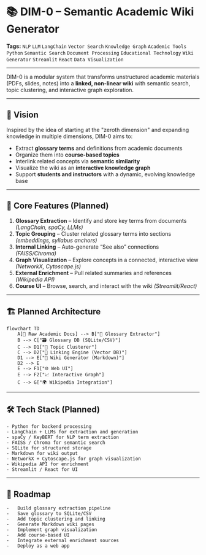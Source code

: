 # 📚 DIM-0 – Semantic Academic Wiki Generator

**Tags:** `NLP` `LLM` `LangChain` `Vector Search` `Knowledge Graph` `Academic Tools` `Python` `Semantic Search` `Document Processing` `Educational Technology` `Wiki Generator` `Streamlit` `React` `Data Visualization`

---

DIM-0 is a modular system that transforms unstructured academic materials (PDFs, slides, notes) into a **linked, non-linear wiki** with semantic search, topic clustering, and interactive graph exploration.

---

## 🚀 Vision

Inspired by the idea of starting at the "zeroth dimension" and expanding knowledge in multiple dimensions, DIM-0 aims to:
- Extract **glossary terms** and definitions from academic documents
- Organize them into **course-based topics**
- Interlink related concepts via **semantic similarity**
- Visualize the wiki as an **interactive knowledge graph**
- Support **students and instructors** with a dynamic, evolving knowledge base

---

## 🧠 Core Features (Planned)

1. **Glossary Extraction** – Identify and store key terms from documents *(LangChain, spaCy, LLMs)*
2. **Topic Grouping** – Cluster related glossary terms into sections *(embeddings, syllabus anchors)*
3. **Internal Linking** – Auto-generate “See also” connections *(FAISS/Chroma)*
4. **Graph Visualization** – Explore concepts in a connected, interactive view *(NetworkX, Cytoscape.js)*
5. **External Enrichment** – Pull related summaries and references *(Wikipedia API)*
6. **Course UI** – Browse, search, and interact with the wiki *(Streamlit/React)*

---

## 🏗️ Planned Architecture

```mermaid
flowchart TD
    A[📄 Raw Academic Docs] --> B["🧠 Glossary Extractor"]
    B --> C["🗃️ Glossary DB (SQLite/CSV)"]
    C --> D1["📂 Topic Clusterer"]
    C --> D2["🔗 Linking Engine (Vector DB)"]
    D1 --> E["📝 Wiki Generator (Markdown)"]
    D2 --> E
    E --> F1["🌐 Web UI"]
    E --> F2["📈 Interactive Graph"]
    C --> G["🌍 Wikipedia Integration"]
```

---

## 🛠️ Tech Stack (Planned)
	- Python for backend processing
	- LangChain + LLMs for extraction and generation
	- spaCy / KeyBERT for NLP term extraction
	- FAISS / Chroma for semantic search
	- SQLite for structured storage
	- Markdown for wiki output
	- NetworkX + Cytoscape.js for graph visualization
	- Wikipedia API for enrichment
	- Streamlit / React for UI

---

## 📍 Roadmap
	-	Build glossary extraction pipeline
	-	Save glossary to SQLite/CSV
	-	Add topic clustering and linking
	-	Generate Markdown wiki pages
	-	Implement graph visualization
	-	Add course-based UI
	-	Integrate external enrichment sources
	-	Deploy as a web app
